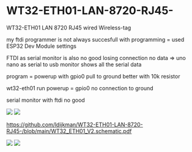 # WT32-ETH01-LAN-8720-RJ45-
WT32-ETH01 LAN 8720 RJ45 wired  Wireless-tag

my ftdi programmer is not always succesfull with programming = used ESP32 Dev Module settings

FTDI as serial monitor is also no good losing connection no data => uno nano as serial to usb monitor shows all the serial data

program = powerup with gpio0 pull to ground better with 10k resistor

wt32-eth01 run powerup = gpio0 no connection to ground

serial monitor with ftdi no good

<img src="https://github.com/ldijkman/WT32-ETH01-LAN-8720-RJ45-/blob/main/wt32prog.jpg">

<img src="https://github.com/ldijkman/WT32-ETH01-LAN-8720-RJ45-/blob/main/WT32-ETH01.jpeg">

https://github.com/ldijkman/WT32-ETH01-LAN-8720-RJ45-/blob/main/WT32_ETH01_V2.schematic.pdf


<img src="https://github.com/ldijkman/WT32-ETH01-LAN-8720-RJ45-/blob/main/WT32_ETH01.png">

<img src="https://github.com/ldijkman/WT32-ETH01-LAN-8720-RJ45-/blob/main/WT32_ETH01_pinout.png">
